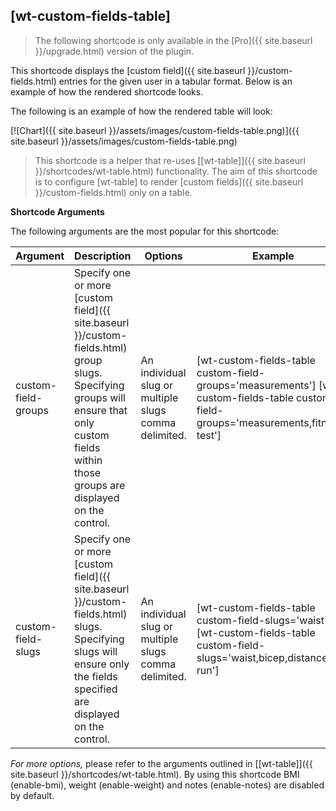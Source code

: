 ## [wt-custom-fields-table]

> The following shortcode is only available in the [Pro]({{ site.baseurl }}/upgrade.html) version of the plugin.

This shortcode displays the [custom field]({{ site.baseurl }}/custom-fields.html) entries for the given user in a tabular format. Below is an example of how the rendered shortcode looks.

The following is an example of how the rendered table will look:

[![Chart]({{ site.baseurl }}/assets/images/custom-fields-table.png)]({{ site.baseurl }}/assets/images/custom-fields-table.png)

> This shortcode is a helper that re-uses [[wt-table]]({{ site.baseurl }}/shortcodes/wt-table.html) functionality. The aim of this shortcode is to configure [wt-table] to render [custom fields]({{ site.baseurl }}/custom-fields.html) only on a table.
 
 **Shortcode Arguments**
 
The following arguments are the most popular for this shortcode:
 
| Argument | Description | Options | Example |
|--|--|--|--|
|custom-field-groups|Specify one or more [custom field]({{ site.baseurl }}/custom-fields.html) group slugs. Specifying groups will ensure that only custom fields within those groups are displayed on the control.|An individual slug or multiple slugs comma delimited.|[wt-custom-fields-table custom-field-groups='measurements'] [wt-custom-fields-table custom-field-groups='measurements,fitness-test']
|custom-field-slugs|Specify one or more [custom field]({{ site.baseurl }}/custom-fields.html) slugs. Specifying slugs will ensure only the fields specified are displayed on the control.|An individual slug or multiple slugs comma delimited.|[wt-custom-fields-table custom-field-slugs='waist'] [wt-custom-fields-table custom-field-slugs='waist,bicep,distance-run']

*For more options,* please refer to the arguments outlined in [[wt-table]]({{ site.baseurl }}/shortcodes/wt-table.html). By using this shortcode BMI (enable-bmi), weight (enable-weight) and notes (enable-notes) are disabled by default.